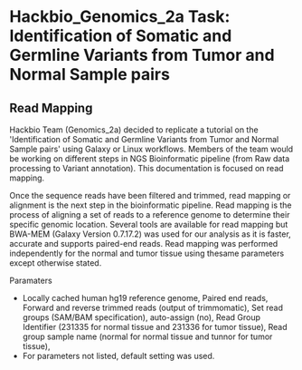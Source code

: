 # Hackbio_Genomics_2a Task: Identification of Somatic and Germline Variants from Tumor and Normal Sample pairs
## Read Mapping
Hackbio Team (Genomics_2a) decided to replicate a tutorial on the 'Identification of Somatic and Germline Variants from Tumor and Normal Sample pairs' using Galaxy or Linux workflows. Members of the team would be working on different steps in NGS Bioinformatic pipeline (from Raw data processing to Variant annotation). This documentation is focused on read mapping.

Once the sequence reads have been filtered and trimmed, read mapping or alignment is the next step in the bioinformatic pipeline. Read mapping is the process of aligning a set of reads to a reference genome to determine their specific genomic location. Several tools are available for read mapping but BWA-MEM (Galaxy Version 0.7.17.2) was used for our analysis as it is faster, accurate and supports paired-end reads. Read mapping was performed independently for the normal and tumor tissue using thesame parameters except otherwise stated.

Paramaters
- Locally cached human hg19 reference genome, Paired end reads, Forward and reverse trimmed reads (output of trimmomatic), Set read groups (SAM/BAM specification), auto-assign (no), Read Group Identifier (231335 for normal tissue and 231336 for tumor tissue), Read group sample name (normal for normal tissue and tunnor for tumor tissue), 
- For parameters not listed, default setting was used.	
	
